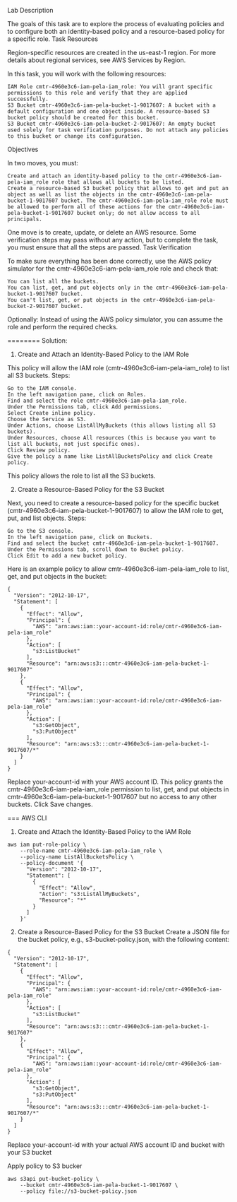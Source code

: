 Lab Description

The goals of this task are to explore the process of evaluating policies and to configure both an identity-based policy and a resource-based policy for a specific role.
Task Resources

Region-specific resources are created in the us-east-1 region. For more details about regional services, see AWS Services by Region.

In this task, you will work with the following resources:

    IAM Role cmtr-4960e3c6-iam-pela-iam_role: You will grant specific permissions to this role and verify that they are applied successfully.
    S3 Bucket cmtr-4960e3c6-iam-pela-bucket-1-9017607: A bucket with a default configuration and one object inside. A resource-based S3 bucket policy should be created for this bucket.
    S3 Bucket cmtr-4960e3c6-iam-pela-bucket-2-9017607: An empty bucket used solely for task verification purposes. Do not attach any policies to this bucket or change its configuration.

Objectives

In two moves, you must:

    Create and attach an identity-based policy to the cmtr-4960e3c6-iam-pela-iam_role role that allows all buckets to be listed.
    Create a resource-based S3 bucket policy that allows to get and put an object as well as list the objects in the cmtr-4960e3c6-iam-pela-bucket-1-9017607 bucket. The cmtr-4960e3c6-iam-pela-iam_role role must be allowed to perform all of these actions for the cmtr-4960e3c6-iam-pela-bucket-1-9017607 bucket only; do not allow access to all principals.

One move is to create, update, or delete an AWS resource. Some verification steps may pass without any action, but to complete the task, you must ensure that all the steps are passed.
Task Verification

To make sure everything has been done correctly, use the AWS policy simulator for the cmtr-4960e3c6-iam-pela-iam_role role and check that:

    You can list all the buckets.
    You can list, get, and put objects only in the cmtr-4960e3c6-iam-pela-bucket-1-9017607 bucket.
    You can't list, get, or put objects in the cmtr-4960e3c6-iam-pela-bucket-2-9017607 bucket.

Optionally: Instead of using the AWS policy simulator, you can assume the role and perform the required checks.

========
Solution: 
1. Create and Attach an Identity-Based Policy to the IAM Role

This policy will allow the IAM role (cmtr-4960e3c6-iam-pela-iam_role) to list all S3 buckets.
Steps:

    Go to the IAM console.
    In the left navigation pane, click on Roles.
    Find and select the role cmtr-4960e3c6-iam-pela-iam_role.
    Under the Permissions tab, click Add permissions.
    Select Create inline policy.
    Choose the Service as S3.
    Under Actions, choose ListAllMyBuckets (this allows listing all S3 buckets).
    Under Resources, choose All resources (this is because you want to list all buckets, not just specific ones).
    Click Review policy.
    Give the policy a name like ListAllBucketsPolicy and click Create policy.

This policy allows the role to list all the S3 buckets.

2. Create a Resource-Based Policy for the S3 Bucket

Next, you need to create a resource-based policy for the specific bucket (cmtr-4960e3c6-iam-pela-bucket-1-9017607) to allow the IAM role to get, put, and list objects.
Steps:

    Go to the S3 console.
    In the left navigation pane, click on Buckets.
    Find and select the bucket cmtr-4960e3c6-iam-pela-bucket-1-9017607.
    Under the Permissions tab, scroll down to Bucket policy.
    Click Edit to add a new bucket policy.

Here is an example policy to allow cmtr-4960e3c6-iam-pela-iam_role to list, get, and put objects in the bucket:

```
{
  "Version": "2012-10-17",
  "Statement": [
    {
      "Effect": "Allow",
      "Principal": {
        "AWS": "arn:aws:iam::your-account-id:role/cmtr-4960e3c6-iam-pela-iam_role"
      },
      "Action": [
        "s3:ListBucket"
      ],
      "Resource": "arn:aws:s3:::cmtr-4960e3c6-iam-pela-bucket-1-9017607"
    },
    {
      "Effect": "Allow",
      "Principal": {
        "AWS": "arn:aws:iam::your-account-id:role/cmtr-4960e3c6-iam-pela-iam_role"
      },
      "Action": [
        "s3:GetObject",
        "s3:PutObject"
      ],
      "Resource": "arn:aws:s3:::cmtr-4960e3c6-iam-pela-bucket-1-9017607/*"
    }
  ]
}
```

Replace your-account-id with your AWS account ID.
This policy grants the cmtr-4960e3c6-iam-pela-iam_role permission to list, get, and put objects in cmtr-4960e3c6-iam-pela-bucket-1-9017607 but no access to any other buckets.
Click Save changes.

===
AWS CLI
1. Create and Attach the Identity-Based Policy to the IAM Role
```
aws iam put-role-policy \
    --role-name cmtr-4960e3c6-iam-pela-iam_role \
    --policy-name ListAllBucketsPolicy \
    --policy-document '{
      "Version": "2012-10-17",
      "Statement": [
        {
          "Effect": "Allow",
          "Action": "s3:ListAllMyBuckets",
          "Resource": "*"
        }
      ]
    }'
```

2. Create a Resource-Based Policy for the S3 Bucket
Create a JSON file for the bucket policy, e.g., s3-bucket-policy.json, with the following content:
```
{
  "Version": "2012-10-17",
  "Statement": [
    {
      "Effect": "Allow",
      "Principal": {
        "AWS": "arn:aws:iam::your-account-id:role/cmtr-4960e3c6-iam-pela-iam_role"
      },
      "Action": [
        "s3:ListBucket"
      ],
      "Resource": "arn:aws:s3:::cmtr-4960e3c6-iam-pela-bucket-1-9017607"
    },
    {
      "Effect": "Allow",
      "Principal": {
        "AWS": "arn:aws:iam::your-account-id:role/cmtr-4960e3c6-iam-pela-iam_role"
      },
      "Action": [
        "s3:GetObject",
        "s3:PutObject"
      ],
      "Resource": "arn:aws:s3:::cmtr-4960e3c6-iam-pela-bucket-1-9017607/*"
    }
  ]
}
```
Replace your-account-id with your actual AWS account ID and bucket with  your S3 bucket

Apply policy to S3 bucker
```
aws s3api put-bucket-policy \
    --bucket cmtr-4960e3c6-iam-pela-bucket-1-9017607 \
    --policy file://s3-bucket-policy.json
```